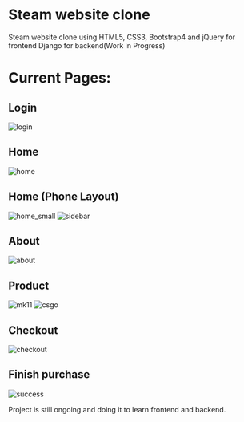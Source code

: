 # Steam website clone
Steam website clone using HTML5, CSS3, Bootstrap4 and jQuery for frontend
Django for backend(Work in Progress)

# Current Pages:
## Login
![login](https://user-images.githubusercontent.com/20987776/226941468-46863c61-0813-45d8-a671-ab7f9ffb4035.jpeg)

## Home
![home](https://user-images.githubusercontent.com/20987776/226941769-5b8044b1-b078-4813-b97d-90ebedce7ce9.jpeg)

## Home (Phone Layout)
![home_small](https://user-images.githubusercontent.com/20987776/226941792-892156e9-da8e-434a-b7ce-d214edb5ece7.jpeg)
![sidebar](https://user-images.githubusercontent.com/20987776/226942207-d4cc513e-253b-4677-9f9c-53a7bd2ea5af.jpeg)


## About
![about](https://user-images.githubusercontent.com/20987776/226941346-dcc5d588-6562-4bdc-a40e-6f7c9165e0e3.jpeg)

## Product
![mk11](https://user-images.githubusercontent.com/20987776/226942246-3ba97a82-5860-40a7-8f0b-f0be25a047a8.jpeg)
![csgo](https://user-images.githubusercontent.com/20987776/226942510-a12cbd19-1eb9-4bf5-9adc-b62fbffe2f58.jpeg)


## Checkout
![checkout](https://user-images.githubusercontent.com/20987776/226942528-0fadcb05-56f5-4f02-9f5e-a65c4a2f11d2.jpeg)

## Finish purchase
![success](https://user-images.githubusercontent.com/20987776/226942613-37a959c9-3f51-4c7c-ab4a-537a99d4b76b.jpeg)


Project is still ongoing and doing it to learn frontend and backend.

